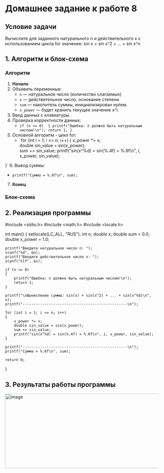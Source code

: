 # Домашнее задание к работе 8

## Условие задачи
Вычислите для заданного натурального n и действительного х с
использованием цикла for значение: sin x + sin x^2 + ... + sin x^n

## 1. Алгоритм и блок-схема

### Алгоритм
1. **Начало**
2. Объявить переменные:
   - `n` — натуральное число (количество слагаемых)
   - `x` — действительное число, основание степени.
   - `sum` — накопитель суммы, инициализирован нулем.
   - `x_power` — будет хранить текущее значение x^i.
3. Ввод данных с клавиатуры.
4. Проверка корректности данных:
   - `if (n <= 0) 
{
    printf("Ошибка: n должно быть натуральным числом!\n");
    return 1;
}`
5. Основной алгоритм - цикл for:
   - `for (int i = 1; i <= n; i++) 
{
    x_power *= x;  
    double sin_value = sin(x_power);  
    sum += sin_value;
    printf("sin(x^%d) = sin(%.4f) = %.6f\n", i, x_power, sin_value);

}`
6. Вывод суммы:
  - `printf("Сумма = %.6f\n", sum);`
7. **Конец**

### Блок-схема



## 2. Реализация программы

#include <stdio.h>
#include <math.h>
#include <locale.h>

int main()
{
    setlocale(LC_ALL, "RUS");
    int n;
    double x;
    double sum = 0.0;
    double x_power = 1.0;

    printf("Введите натуральное число n: ");
    scanf("%d", &n);
    printf("Введите действительное число x: ");
    scanf("%lf", &x);

    if (n <= 0) 
    {
        printf("Ошибка: n должно быть натуральным числом!\n");
        return 1;
    }

    printf("\nВычисление суммы: sin(x) + sin(x^2) + ... + sin(x^%d)\n", n);
    printf("------------------------------------------------\n");

    for (int i = 1; i <= n; i++) 
    {
        x_power *= x;  
        double sin_value = sin(x_power);  
        sum += sin_value;
        printf("sin(x^%d) = sin(%.4f) = %.6f\n", i, x_power, sin_value);
    }

    printf("------------------------------------------------\n");
    printf("Сумма = %.6f\n", sum);

    return 0;
}

## 3. Результаты работы программы

<img width="654" height="243" alt="image" src="https://github.com/user-attachments/assets/7a29472a-8000-4c1d-be99-479e30ae4a83" />

